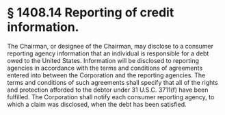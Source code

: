 # § 1408.14   Reporting of credit information.

The Chairman, or designee of the Chairman, may disclose to a consumer reporting agency information that an individual is responsible for a debt owed to the United States. Information will be disclosed to reporting agencies in accordance with the terms and conditions of agreements entered into between the Corporation and the reporting agencies. The terms and conditions of such agreements shall specify that all of the rights and protection afforded to the debtor under 31 U.S.C. 3711(f) have been fulfilled. The Corporation shall notify each consumer reporting agency, to which a claim was disclosed, when the debt has been satisfied.




